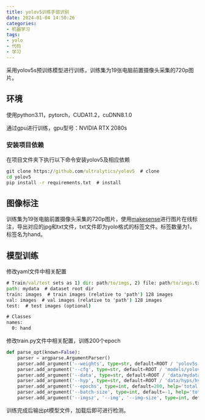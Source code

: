 ```yaml
---
title: yolov5训练手部识别
date: 2024-01-04 14:50:26
categories:
- 机器学习
tags:
- yolo
- 代码
- 学习
---
```


采用yolov5s预训练模型进行训练，训练集为19张电脑前置摄像头采集的720p图片。

## 环境

使用python3.11，pytorch，CUDA11.2，cuDNN8.1.0

通过gpu进行训练，gpu型号：NVIDIA RTX 2080s

### 安装项目依赖

在项目文件夹下执行以下命令安装yolov5及相应依赖

```cmd
git clone https://github.com/ultralytics/yolov5  # clone
cd yolov5
pip install -r requirements.txt  # install
```

## 图像标注

训练集为19张电脑前置摄像头采集的720p图片，使用[makesense](https://www.makesense.ai/)进行图片在线标注，导出对应的jpg和txt文件，txt文件即为yolo格式的标签文件。标签数量为1，标签名为hand。

## 模型训练

修改yaml文件中相关配置

```cmd
# Train/val/test sets as 1) dir: path/to/imgs, 2) file: path/to/imgs.txt, or 3) list: [path/to/imgs1, path/to/imgs2, ..]
path: mydata  # dataset root dir
train: images  # train images (relative to 'path') 128 images
val: images  # val images (relative to 'path') 128 images
test:  # test images (optional)

# Classes
names:
  0: hand
```

修改train.py文件中相关配置，训练200个epoch

```python
def parse_opt(known=False):
    parser = argparse.ArgumentParser()
    parser.add_argument('--weights', type=str, default=ROOT / 'yolov5s.pt', help='initial weights path')
    parser.add_argument('--cfg', type=str, default=ROOT / 'models/yolov5s.yaml', help='model.yaml path')
    parser.add_argument('--data', type=str, default=ROOT / 'data/mydata.yaml', help='dataset.yaml path')
    parser.add_argument('--hyp', type=str, default=ROOT / 'data/hyps/hyp.scratch-low.yaml', help='hyperparameters path')
    parser.add_argument('--epochs', type=int, default=200, help='total training epochs')
    parser.add_argument('--batch-size', type=int, default=-1, help='total batch size for all GPUs, -1 for autobatch')
    parser.add_argument('--imgsz', '--img', '--img-size', type=int, default=640, help='train, val image size (pixels)')
```

训练完成后输出pt模型文件，加载后即可进行检测。

